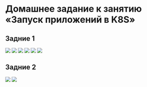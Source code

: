 # Домашнее задание к занятию «Запуск приложений в K8S»

## Задние 1
<image src="img/1.png">
<image src="img/2.png">
<image src="img/3.png">
<image src="img/4.png">
<image src="img/5.png">
<image src="img/6.png">

## Задние 2
<image src="img/7.png">
<image src="img/8.png">


